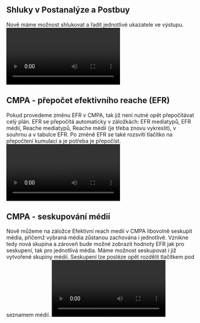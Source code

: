 ﻿---
categories: [fenix]
layout: fenix
---
## Shluky v Postanalýze a Postbuy 
Nově máme možnost shlukovat a řadit jednotlivé ukazatele ve výstupu.  
<video src="{{site.url}}/data/PBaPA_shluky.mp4" type="video/mp4" controls></video>

## CMPA - přepočet efektivního reache (EFR) 
Pokud provedeme změnu EFR v CMPA, tak již není nutné opět přepočítávat celý plán.
EFR se přepočítá automaticky v záložkách: EFR mediatypů, EFR médií, Reache mediatypů, Reache médií (je třeba znovu vykreslit), 
v souhrnu a v tabulce EFR. Po změně EFR se také rozsvítí tlačítko na přepočtení kumulací a je potřeba je přepočíst. 
<video src="{{site.url}}/data/EFR_zmena.mp4" type="video/mp4" controls></video>

## CMPA - seskupování médií
Nově můžeme na záložce Efektivní reach medií v CMPA libovolně seskupit média, přičemž vybraná média zůstanou zachována i jednotlivě. 
Vznikne tedy nová skupina a zároveň bude možné zobrazit hodnoty EFR jak pro seskupení, tak pro jednotlivá média. 
Máme možnost seskupovat i již vytvořené skupiny médií.
Seskupení lze posléze opět rozdělit tlačítkem pod seznamem médií.
<video src="{{site.url}}/data/CMPA_spojenimedii.mp4" type="video/mp4" controls></video>
